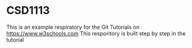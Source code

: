 # CSD1113

This is an example respiratory for the Git Tutorials on https://www.w3schools.com
This resporitory is built step by step in the tutorial
